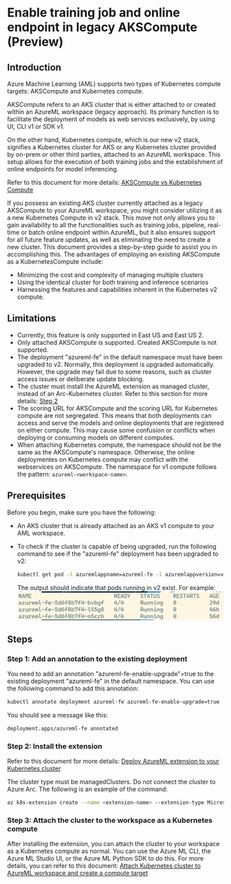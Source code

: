 # Enable training job and online endpoint in legacy AKSCompute (Preview)

## Introduction

Azure Machine Learning (AML) supports two types of Kubernetes compute targets: AKSCompute and Kubernetes compute.

AKSCompute refers to an AKS cluster that is either attached to or created within an AzureML workspace (legacy approach). Its primary function is to facilitate the deployment of models as web services exclusively, by using UI, CLI v1 or SDK v1.

On the other hand, Kubernetes compute, which is our new v2 stack, signifies a Kubernetes cluster for AKS or any Kubernetes cluster provided by on-prem or other third parties, attached to an AzureML workspace. This setup allows for the execution of both training jobs and the establishment of online endpoints for model inferencing.

Refer to this document for more details: [AKSCompute vs Kubernetes Compute](https://learn.microsoft.com/en-us/azure/machine-learning/how-to-attach-kubernetes-anywhere?view=azureml-api-2#kubernetescompute-and-legacy-akscompute)

If you possess an existing AKS cluster currently attached as a legacy AKSCompute to your AzureML workspace, you might consider utilizing it as a new Kubernetes Compute in v2 stack. This move not only allows you to gain availability to all the functionalities such as training jobs, pipeline, real-time or batch online endpoint within AzureML, but it also ensures support for all future feature updates, as well as eliminating the need to create a new cluster. This document provides a step-by-step guide to assist you in accomplishing this. The advantages of employing an existing AKSCompute as a KubernetesCompute include:

- Minimizing the cost and complexity of managing multiple clusters
- Using the identical cluster for both training and inference scenarios
- Harnessing the features and capabilities inherent in the Kubernetes v2 compute.

## Limitations
* Currently, this feature is only supported in East US and East US 2.
* Only attached AKSCompute is supported. Created AKSCompute is not supported.
* The deployment "azureml-fe" in the default namespace must have been upgraded to v2. Normally, this deployment is upgraded automatically. However, the upgrade may fail due to some reasons, such as cluster access issues or deliberate update blocking.
* The cluster must install the AzureML extension as managed cluster, instead of an Arc-Kubernetes cluster. Refer to this section for more details: [Step 2](#step-2-install-the-extension-with-extra-configuration)
* The scoring URL for AKSCompute and the scoring URL for Kubernetes compute are not segregated. This means that both deployments can access and serve the models and online deployments that are registered on either compute. This may cause some confusion or conflicts when deploying or consuming models on different computes.
* When attaching Kubernetes compute, the namespace should not be the same as the AKSCompute's namespace. Otherwise, the online deploymentes on Kubernetes compute may conflict with the webservices on AKSCompute. The namespace for v1 compute follows the pattern: `azureml-<workspace-name>`.
## Prerequisites

Before you begin, make sure you have the following:

- An AKS cluster that is already attached as an AKS v1 compute to your AML workspace.
- To check if the cluster is capable of being upgraded, run the following command to see if the "azureml-fe" deployment has been upgraded to v2:

    ```bash
    kubectl get pod -l azuremlappname=azureml-fe -l azuremlappversion=v2
    ```
    The output should indicate that pods running in v2 exist. For example:
    ![get-pod-output](./../pics/check_scoringfe_v2_output.png)

## Steps

### Step 1: Add an annotation to the existing deployment

You need to add an annotation "azureml-fe-enable-upgrade"=true to the existing deployment "azureml-fe" in the default namespace. You can use the following command to add this annotation:

```bash
kubectl annotate deployment azureml-fe azureml-fe-enable-upgrade=true
```

You should see a message like this:

```bash
deployment.apps/azureml-fe annotated
```

### Step 2: Install the extension
Refer to this document for more details: [Deploy AzureML extension to your Kubernetes cluster](./deploy-extension.md)

The cluster type must be managedClusters. Do not connect the cluster to Azure Arc. The following is an example of the command:
```bash
az k8s-extension create --name <extension-name> --extension-type Microsoft.AzureML.Kubernetes --config enableTraining=True enableInference=True inferenceRouterServiceType=LoadBalancer allowInsecureConnections=True inferenceRouterHA=False --cluster-type managedClusters --cluster-name <your-AKS-cluster-name> --resource-group <your-RG-name> --scope cluster
```
### Step 3: Attach the cluster to the workspace as a Kubernetes compute

After installing the extension, you can attach the cluster to your workspace as a Kubernetes compute as normal. You can use the Azure ML CLI, the Azure ML Studio UI, or the Azure ML Python SDK to do this. For more details, you can refer to this document: [Attach Kubernetes cluster to AzureML workspace and create a compute target](./attach-compute.md)
